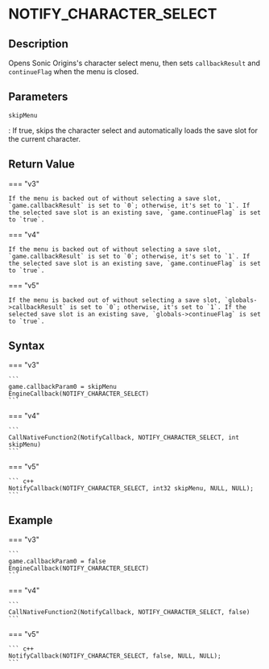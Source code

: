 # NOTIFY_CHARACTER_SELECT

## Description
Opens Sonic Origins's character select menu, then sets `callbackResult` and `continueFlag` when the menu is closed.

## Parameters
`skipMenu`

:   If true, skips the character select and automatically loads the save slot for the current character.

## Return Value
=== "v3"

    If the menu is backed out of without selecting a save slot, `game.callbackResult` is set to `0`; otherwise, it's set to `1`. If the selected save slot is an existing save, `game.continueFlag` is set to `true`.

=== "v4"

    If the menu is backed out of without selecting a save slot, `game.callbackResult` is set to `0`; otherwise, it's set to `1`. If the selected save slot is an existing save, `game.continueFlag` is set to `true`.

=== "v5"

    If the menu is backed out of without selecting a save slot, `globals->callbackResult` is set to `0`; otherwise, it's set to `1`. If the selected save slot is an existing save, `globals->continueFlag` is set to `true`.

## Syntax
=== "v3"

    ```
    game.callbackParam0 = skipMenu
    EngineCallback(NOTIFY_CHARACTER_SELECT)
    ```

=== "v4"

    ```
    CallNativeFunction2(NotifyCallback, NOTIFY_CHARACTER_SELECT, int skipMenu)
    ```

=== "v5"

    ``` c++
    NotifyCallback(NOTIFY_CHARACTER_SELECT, int32 skipMenu, NULL, NULL);
    ```

## Example
=== "v3"

    ```
    game.callbackParam0 = false
    EngineCallback(NOTIFY_CHARACTER_SELECT)
    ```

=== "v4"

    ```
    CallNativeFunction2(NotifyCallback, NOTIFY_CHARACTER_SELECT, false)
    ```

=== "v5"

    ``` c++
    NotifyCallback(NOTIFY_CHARACTER_SELECT, false, NULL, NULL);
    ```